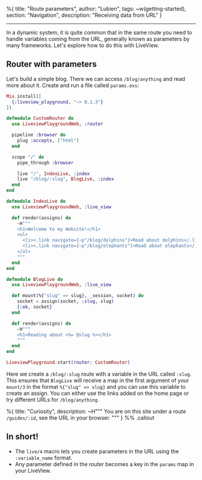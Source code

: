 %{
title: "Route parameters",
author: "Lubien",
tags: ~w(getting-started),
section: "Navigation",
description: "Receiving data from URL"
}

---

In a dynamic system, it is quite common that in the same route you need to handle variables coming from the URL, generally known as parameters by many frameworks. Let's explore how to do this with LiveView.

## Router with parameters

Let's build a simple blog. There we can access `/blog/anything` and read more about it. Create and run a file called `params.exs`:

```elixir
Mix.install([
  {:liveview_playground, "~> 0.1.3"}
])

defmodule CustomRouter do
  use LiveviewPlaygroundWeb, :router

  pipeline :browser do
    plug :accepts, ["html"]
  end

  scope "/" do
    pipe_through :browser

    live "/", IndexLive, :index
    live "/blog/:slug", BlogLive, :index
  end
end

defmodule IndexLive do
  use LiveviewPlaygroundWeb, :live_view

  def render(assigns) do
    ~H"""
    <h1>Welcome to my Website!</h1>
    <ul>
      <li><.link navigate={~p"/blog/dolphins"}>Read about dolphins</.link></li>
      <li><.link navigate={~p"/blog/elephants"}>Read about elephants</.link></li>
    </ul>
    """
  end
end

defmodule BlogLive do
  use LiveviewPlaygroundWeb, :live_view

  def mount(%{"slug" => slug}, _session, socket) do
    socket = assign(socket, :slug, slug)
    {:ok, socket}
  end

  def render(assigns) do
    ~H"""
    <h1>Reading about <%= @slug %></h1>
    """
  end
end

LiveviewPlayground.start(router: CustomRouter)
```

Here we create a `/blog/:slug` route with a variable in the URL called `:slug`. This ensures that `BlogLive` will receive a map in the first argument of your `mount/3` in the format `%{"slug" => slug}` and you can use this variable to create an assign. You can either use the links added on the home page or try different URLs for `/blog/anything`.

%{
title: "Curiosity",
description: ~H"""
You are on this site under a route <code>/guides/:id</code>, see the URL in your browser.
"""
} %% .callout

## In short!

- The `live/4` macro lets you create parameters in the URL using the `:variable_name` format.
- Any parameter defined in the router becomes a key in the `params` map in your LiveView.
